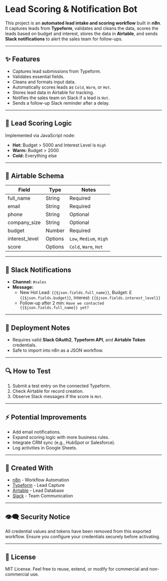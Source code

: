 # Lead Scoring & Notification Bot

This project is an **automated lead intake and scoring workflow** built in **n8n**. It captures leads from **Typeform**, validates and cleans the data, scores the leads based on budget and interest, stores the data in **Airtable**, and sends **Slack notifications** to alert the sales team for follow-ups.

---

## ✨ Features
- Captures lead submissions from Typeform.
- Validates essential fields.
- Cleans and formats input data.
- Automatically scores leads as `Cold`, `Warm`, or `Hot`.
- Stores lead data in Airtable for tracking.
- Notifies the sales team on Slack if a lead is `Hot`.
- Sends a follow-up Slack reminder after a delay.


---

## 🧱 Lead Scoring Logic

Implemented via JavaScript node:
- **Hot:** Budget > 5000 and Interest Level is `High`
- **Warm:** Budget > 2000
- **Cold:** Everything else

---

## 📂 Airtable Schema

| Field          | Type     | Notes                          |
|----------------|----------|--------------------------------|
| full_name      | String   | Required                       |
| email          | String   | Required                       |
| phone          | String   | Optional                       |
| company_size   | String   | Optional                       |
| budget         | Number   | Required                       |
| interest_level | Options  | `Low`, `Medium`, `High`        |
| score          | Options  | `Cold`, `Warm`, `Hot`          |

---

## 📢 Slack Notifications

- **Channel:** `#sales`
- **Message:**
  - New Hot Lead: `{{$json.fields.full_name}}`, Budget: £`{{$json.fields.budget}}`, Interest: `{{$json.fields.interest_level}}`
  - Follow-up after 2 min: `Have we contacted {{$json.fields.full_name}} yet?`

---

## 🚀 Deployment Notes
- Requires valid **Slack OAuth2**, **Typeform API**, and **Airtable Token** credentials.
- Safe to import into n8n as a JSON workflow.

---

## 🔍 How to Test
1. Submit a test entry on the connected Typeform.
2. Check Airtable for record creation.
3. Observe Slack messages if the score is `Hot`.

---

## ⚡ Potential Improvements
- Add email notifications.
- Expand scoring logic with more business rules.
- Integrate CRM sync (e.g., HubSpot or Salesforce).
- Log activities in Google Sheets.

---

## 📅 Created With
- [n8n](https://n8n.io/) - Workflow Automation
- [Typeform](https://typeform.com/) - Lead Capture
- [Airtable](https://airtable.com/) - Lead Database
- [Slack](https://slack.com/) - Team Communication

---

## 👁‍🗨 Security Notice
All credential values and tokens have been removed from this exported workflow.
Ensure you configure your credentials securely before activating.

---

## 💼 License
MIT License. Feel free to reuse, extend, or modify for commercial and non-commercial use.

